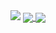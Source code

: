 <img src="https://www.codewars.com/users/sazanrjb/badges/large">
<a href="https://github.com/sazanrjb">
  <img align="center" src="https://github-readme-stats.vercel.app/api?username=sazanrjb&show_icons=true&theme=dark&count_private=true&include_all_commits=true" />
</a>
<a href="https://github.com/sazanrjb">
  <img align="center" src="https://github-readme-stats.vercel.app/api/top-langs/?username=sazanrjb&show_icons=true&theme=dark&count_private=true&layout=compact&langs_count=10" />
</a>
